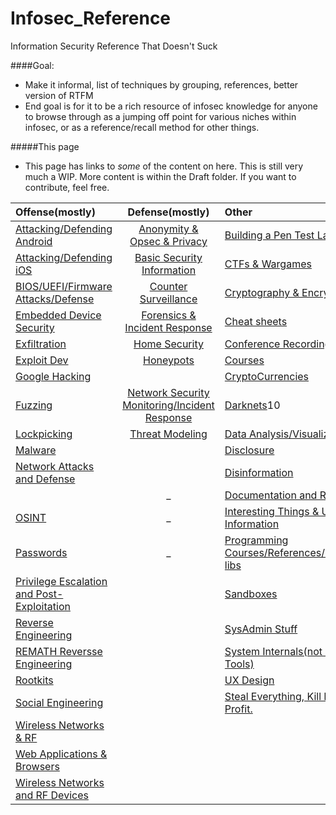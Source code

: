 # Infosec_Reference
Information Security Reference That Doesn't Suck


####Goal:

* Make it informal, list of techniques by grouping, references, better version of RTFM
* End goal is for it to be a rich resource of infosec knowledge for anyone to browse through as a jumping off point for various niches within infosec, or as a reference/recall method for other things.


#####This page
* This page has links to *some* of the content on here. This is still very much a  WIP. More content is within the Draft folder. If you want to contribute, feel free.


| Offense(mostly) | Defense(mostly) | Other  |
|:---------------|:------------------:|:------------|
| [Attacking/Defending Android](https://github.com/rmusser01/Infosec_Reference/blob/master/Draft/Draft/Attacking%20Defending%20Android%20-.md) |  [Anonymity & Opsec & Privacy](https://github.com/rmusser01/Infosec_Reference/blob/master/Draft/Draft/Anonymity%20Opsec%20Privacy.md) | [Building a Pen Test Lab](https://github.com/rmusser01/Infosec_Reference/blob/master/Draft/Draft/Building%20A%20Pentest%20Lab.md) |
| [Attacking/Defending iOS](https://github.com/rmusser01/Infosec_Reference/blob/master/Draft/Draft/Attacking%20Defending%20iOS%20-.md) | [Basic Security Information](https://github.com/rmusser01/Infosec_Reference/blob/master/Draft/Draft/Basic%20Security%20Informd.md) | [CTFs & Wargames](https://github.com/rmusser01/Infosec_Reference/blob/master/Draft/Draft/CTFs%20%26%20Wargamd.md) |
| [BIOS/UEFI/Firmware Attacks/Defense](https://github.com/rmusser01/Infosec_Reference/blob/master/Draft/Draft/BIOS%20UEFI%20Attacks%20Defenses.md) | [Counter Surveillance](https://github.com/rmusser01/Infosec_Reference/blob/master/Draft/Draft/Counter%20Surveillance.md) | [Cryptography & Encryption](https://github.com/rmusser01/Infosec_Reference/blob/master/Draft/Draft/Cryptography%20%26%20Encryption.md) |
| [Embedded Device Security](https://github.com/rmusser01/Infosec_Reference/blob/master/Draft/Draft/Emd.md) | [Forensics & Incident Response](https://github.com/rmusser01/Infosec_Reference/blob/master/Draft/Draft/Forensics%20Incident%20Response.md) | [Cheat sheets](https://github.com/rmusser01/Infosec_Reference/blob/master/Draft/Draft/Cheat%20sheets%20reference%20pages%20Checklists%20-.md) |
| [Exfiltration](https://github.com/rmusser01/Infosec_Reference/blob/master/Draft/Draft/Exfiltration.md) | [Home Security](https://github.com/rmusser01/Infosec_Reference/blob/master/Draft/Draft/Homd.md) | [Conference Recordings](https://github.com/rmusser01/Infosec_Reference/blob/master/Draft/Draft/Conference%20Video%20Archives%20Stuff%20-.md) |
| [Exploit Dev](https://github.com/rmusser01/Infosec_Reference/blob/master/Draft/Draft/Exploit%20Development.md) | [Honeypots](https://github.com/rmusser01/Infosec_Reference/blob/master/Draft/Draft/Honeypots%20-.md) | [Courses](https://github.com/rmusser01/Infosec_Reference/blob/master/Draft/Draft/Courses%20%26%20Training%20-.md) |
| [Google Hacking](https://github.com/rmusser01/Infosec_Reference/blob/master/Draft/Draft/Google%20Hacking.md) |  | [CryptoCurrencies](https://github.com/rmusser01/Infosec_Reference/blob/master/Draft/Draft/CryptoCurrencies.md) | 
| [Fuzzing](https://github.com/rmusser01/Infosec_Reference/blob/master/Draft/Draft/Fuzzing%20Bug%20Hunting.md) | [Network Security Monitoring/Incident Response](https://github.com/rmusser01/Infosec_Reference/blob/master/Draft/Draft/Network%20Security%20Monitoring%20%26%20Logging.md) | [Darknets](https://github.com/rmusser01/Infosec_Reference/blob/master/Draft/Draft/Darknets%20-.md)10 |
| [Lockpicking](https://github.com/rmusser01/Infosec_Reference/blob/master/Draft/Draft/Lockpicking%20-.md) | [Threat Modeling](https://github.com/rmusser01/Infosec_Reference/blob/master/Draft/Draft/Threat%20Modeling.md) | [Data Analysis/Visualization](https://github.com/rmusser01/Infosec_Reference/blob/master/Draft/Draft/Data%20AnalysisVisualization.md) |
| [Malware](https://github.com/rmusser01/Infosec_Reference/blob/master/Draft/Draft/Malware.md) |  | [Disclosure](https://github.com/rmusser01/Infosec_Reference/blob/master/Draft/Draft/Disclosure%20-.md) |
| [Network Attacks and Defense](https://github.com/rmusser01/Infosec_Reference/blob/master/Draft/Draft/Network%20Attacks%20%26%20Defenses.md) | | [Disinformation](https://github.com/rmusser01/Infosec_Reference/blob/master/Draft/Draft/Disinformd.md) |
| | _ | [Documentation and Reporting](https://github.com/rmusser01/Infosec_Reference/blob/master/Draft/Draft/Documd.md) |
| [OSINT](https://github.com/rmusser01/Infosec_Reference/blob/master/Draft/Draft/Open%20Source%20Intelligence.md)| _ | [Interesting Things & Useufl Information](https://github.com/rmusser01/Infosec_Reference/blob/master/Draft/Draft/Interesting%20Things%20Useful%20stuff.md) |   
| [Passwords](https://github.com/rmusser01/Infosec_Reference/blob/master/Draft/Draft/Password%20Bruting%20and%20Hashcracking.md) | _ | [Programming Courses/References/Guides/Useful libs](https://github.com/rmusser01/Infosec_Reference/blob/master/Draft/Draft/Programmd.md) |
| [Privilege Escalation and Post-Exploitation](https://github.com/rmusser01/Infosec_Reference/blob/master/Draft/Draft/Privilege%20Escalation%20%26%20Post-Exploitation.md) | | [Sandboxes](https://github.com/rmusser01/Infosec_Reference/blob/master/Draft/Draft/Sandboxes.md) |
| [Reverse Engineering](https://github.com/rmusser01/Infosec_Reference/tree/master/Draft/Draft/Reverse%20Engineering.md) | | [SysAdmin Stuff](https://github.com/rmusser01/Infosec_Reference/blob/master/Draft/Draft/Sysadmd.md) |
| [REMATH Reversse Engineering](https://github.com/rmusser01/Infosec_Reference/blob/master/Draft/Draft/Reverse%20Engineering%20-%20REMath%20Literature.md) | | [System Internals(not sysinternals Tools)](https://github.com/rmusser01/Infosec_Reference/blob/master/Draft/Draft/Systemd.md) | 
| [Rootkits](https://github.com/rmusser01/Infosec_Reference/blob/master/Draft/Draft/Rootkits.md) | | [UX Design](https://github.com/rmusser01/Infosec_Reference/blob/master/Draft/Draft/UX%20Design%20-%20Because%20we%20all%20know%20how%20sexy%20pgp%20is.md) |
| [Social Engineering](https://github.com/rmusser01/Infosec_Reference/blob/master/Draft/Draft/Social%20Engineering.md) | | [Steal Everything, Kill Everyone, Profit.](https://github.com/rmusser01/Infosec_Reference/blob/master/Draft/Draft/Steal%20Everything%20Kill%20Everyone%20Profit.md) |
| [Wireless Networks & RF](https://github.com/rmusser01/Infosec_Reference/blob/master/Draft/Draft/Wireless%20Networks%20%26%20RF.md) | | |
| [Web Applications & Browsers](https://github.com/rmusser01/Infosec_Reference/blob/master/Draft/Draft/Web%20%26%20Browsers.md) | |
[Wireless Networks and RF Devices](https://github.com/rmusser01/Infosec_Reference/blob/master/Draft/Draft/Wireless%20Networks%20%26%20RF.md) | |



